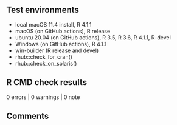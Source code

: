 ## Test environments

* local macOS 11.4 install, R 4.1.1
* macOS (on GitHub actions), R release
* ubuntu 20.04 (on GitHub actions), R 3.5, R 3.6, R 4.1.1, R-devel
* Windows (on GitHub actions), R 4.1.1
* win-builder (R release and devel)
* rhub::check_for_cran()   
* rhub::check_on_solaris()  

## R CMD check results

0 errors | 0 warnings | 0 note

## Comments